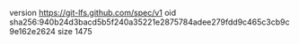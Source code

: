 version https://git-lfs.github.com/spec/v1
oid sha256:940b24d3bacd5b5f240a35221e2875784adee279fdd9c465c3cb9c9e162e2624
size 1475
